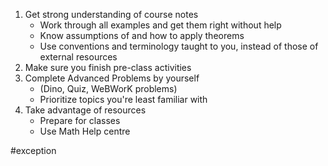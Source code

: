 1. Get strong understanding of course notes
	- Work through all examples and get them right without help
	- Know assumptions of and how to apply theorems
	- Use conventions and terminology taught to you, instead of those of external resources
2. Make sure you finish pre-class activities
3. Complete Advanced Problems by yourself
	- (Dino, Quiz, WeBWorK problems)
	- Prioritize topics you're least familiar with
4. Take advantage of resources
	- Prepare for classes
	- Use Math Help centre


#exception